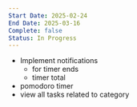 ```yaml
---
Start Date: 2025-02-24
End Date: 2025-03-16
Complete: false
Status: In Progress
---
```

- Implement notifications
	- for timer ends
	- timer total
- pomodoro timer
- view all tasks related to category